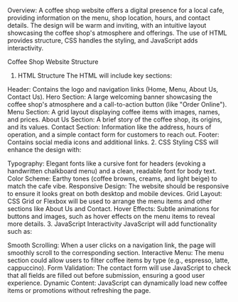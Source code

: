 Overview:
A coffee shop website offers a digital presence for a local cafe, providing information on the menu, shop location, hours, and contact details. The design will be warm and inviting, with an intuitive layout showcasing the coffee shop's atmosphere and offerings. The use of HTML provides structure, CSS handles the styling, and JavaScript adds interactivity.

Coffee Shop Website Structure
1. HTML Structure
The HTML will include key sections:

Header: Contains the logo and navigation links (Home, Menu, About Us, Contact Us).
Hero Section: A large welcoming banner showcasing the coffee shop's atmosphere and a call-to-action button (like "Order Online").
Menu Section: A grid layout displaying coffee items with images, names, and prices.
About Us Section: A brief story of the coffee shop, its origins, and its values.
Contact Section: Information like the address, hours of operation, and a simple contact form for customers to reach out.
Footer: Contains social media icons and additional links.
2. CSS Styling
CSS will enhance the design with:

Typography: Elegant fonts like a cursive font for headers (evoking a handwritten chalkboard menu) and a clean, readable font for body text.
Color Scheme: Earthy tones (coffee browns, creams, and light beige) to match the cafe vibe.
Responsive Design: The website should be responsive to ensure it looks great on both desktop and mobile devices.
Grid Layout: CSS Grid or Flexbox will be used to arrange the menu items and other sections like About Us and Contact.
Hover Effects: Subtle animations for buttons and images, such as hover effects on the menu items to reveal more details.
3. JavaScript Interactivity
JavaScript will add functionality such as:

Smooth Scrolling: When a user clicks on a navigation link, the page will smoothly scroll to the corresponding section.
Interactive Menu: The menu section could allow users to filter coffee items by type (e.g., espresso, latte, cappuccino).
Form Validation: The contact form will use JavaScript to check that all fields are filled out before submission, ensuring a good user experience.
Dynamic Content: JavaScript can dynamically load new coffee items or promotions without refreshing the page.
